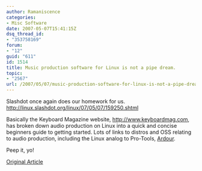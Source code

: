 ```yaml
---
author: Ramaniscence
categories:
- Misc Software
date: 2007-05-07T15:41:15Z
dsq_thread_id:
- "353758169"
forum:
- "12"
guid: "611"
id: 1514
title: Music production software for Linux is not a pipe dream.
topic:
- "2567"
url: /2007/05/07/music-production-software-for-linux-is-not-a-pipe-dream/
---
```


Slashdot once again does our homework for us. <a target="_blank" href="http://linux.slashdot.org/linux/07/05/07/159250.shtml">http://linux.slashdot.org/linux/07/05/07/159250.shtml</a>

Basically the Keyboard Magazine website, <a href="http://www.keyboardmag.com" target="_blank">http://www.keyboardmag.com</a>, has broken down audio production on Linux into a quick and concise beginners guide to getting started. Lots of links to distros and OSS relating to audio production, including the Linux analog to Pro-Tools, <a target="_blank" href="http://www.ardour.org">Ardour</a>.

Peep it, yo!

<a target="_blank" href="http://www.keyboardmag.com/story.asp?sectioncode=29&#038;storycode=17973">Original Article</a>